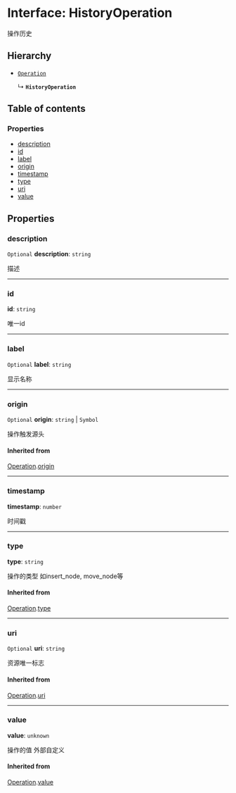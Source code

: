 # Interface: HistoryOperation

操作历史

## Hierarchy

* [`Operation`](/auto-docs/free-history-plugin/interfaces/Operation.md)

  ↳ **`HistoryOperation`**

## Table of contents

### Properties

* [description](/auto-docs/free-history-plugin/interfaces/HistoryOperation.md#description)
* [id](/auto-docs/free-history-plugin/interfaces/HistoryOperation.md#id)
* [label](/auto-docs/free-history-plugin/interfaces/HistoryOperation.md#label)
* [origin](/auto-docs/free-history-plugin/interfaces/HistoryOperation.md#origin)
* [timestamp](/auto-docs/free-history-plugin/interfaces/HistoryOperation.md#timestamp)
* [type](/auto-docs/free-history-plugin/interfaces/HistoryOperation.md#type)
* [uri](/auto-docs/free-history-plugin/interfaces/HistoryOperation.md#uri)
* [value](/auto-docs/free-history-plugin/interfaces/HistoryOperation.md#value)

## Properties

### description

`Optional` **description**: `string`

描述

***

### id

**id**: `string`

唯一id

***

### label

`Optional` **label**: `string`

显示名称

***

### origin

`Optional` **origin**: `string` | `Symbol`

操作触发源头

#### Inherited from

[Operation](/auto-docs/free-history-plugin/interfaces/Operation.md).[origin](/auto-docs/free-history-plugin/interfaces/Operation.md#origin)

***

### timestamp

**timestamp**: `number`

时间戳

***

### type

**type**: `string`

操作的类型 如insert\_node, move\_node等

#### Inherited from

[Operation](/auto-docs/free-history-plugin/interfaces/Operation.md).[type](/auto-docs/free-history-plugin/interfaces/Operation.md#type)

***

### uri

`Optional` **uri**: `string`

资源唯一标志

#### Inherited from

[Operation](/auto-docs/free-history-plugin/interfaces/Operation.md).[uri](/auto-docs/free-history-plugin/interfaces/Operation.md#uri)

***

### value

**value**: `unknown`

操作的值 外部自定义

#### Inherited from

[Operation](/auto-docs/free-history-plugin/interfaces/Operation.md).[value](/auto-docs/free-history-plugin/interfaces/Operation.md#value)
